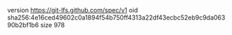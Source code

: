 version https://git-lfs.github.com/spec/v1
oid sha256:4e16ced49602c0a1894f54b750ff4313a22df43ecbc52eb9c9da06390b2bf1b6
size 978
